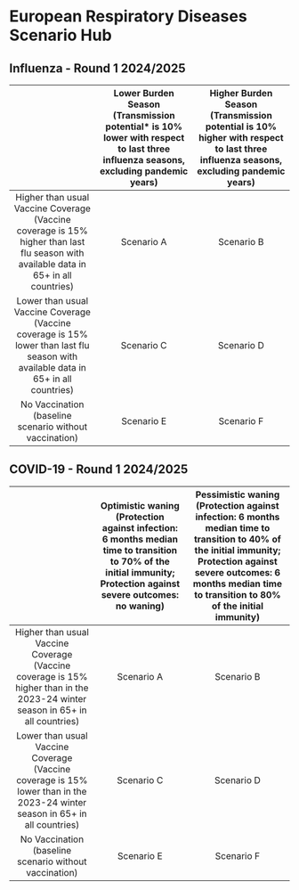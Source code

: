 # European Respiratory Diseases Scenario Hub

## Influenza - Round 1 2024/2025

| | Lower Burden Season (Transmission potential* is 10% lower with respect to last three influenza seasons, excluding pandemic years) | Higher Burden Season (Transmission potential is 10% higher with respect to last three influenza seasons, excluding pandemic years) |
|  :-:|  :-: | :-: |
| Higher than usual Vaccine Coverage (Vaccine coverage is 15% higher than last flu season with available data in 65+ in all countries) | Scenario A | Scenario B |
| Lower than usual Vaccine Coverage (Vaccine coverage is 15% lower than last flu season with available data in 65+ in all countries) | Scenario C | Scenario D |
| No Vaccination (baseline scenario without vaccination) | Scenario E | Scenario F |


## COVID-19 - Round 1 2024/2025
| | Optimistic waning (Protection against infection: 6 months median time to transition to 70% of the initial immunity; Protection against severe outcomes: no waning) | Pessimistic waning (Protection against infection: 6 months median time to transition to 40% of the initial immunity; Protection against severe outcomes: 6 months median time to transition to 80% of the initial immunity) |
|  :-:|  :-: | :-: |
| Higher than usual Vaccine Coverage (Vaccine coverage is 15% higher than in the 2023-24 winter season in 65+ in all countries) | Scenario A | Scenario B |
| Lower than usual Vaccine Coverage (Vaccine coverage is 15% lower than in the 2023-24 winter season in 65+ in all countries) | Scenario C | Scenario D |
| No Vaccination (baseline scenario without vaccination) | Scenario E | Scenario F |
